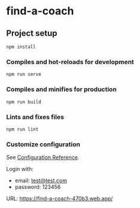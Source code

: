 # find-a-coach

## Project setup
```
npm install
```

### Compiles and hot-reloads for development
```
npm run serve
```

### Compiles and minifies for production
```
npm run build
```

### Lints and fixes files
```
npm run lint
```

### Customize configuration
See [Configuration Reference](https://cli.vuejs.org/config/).


Login with:
 - email: test@test.com
 - password: 123456

URL: https://find-a-coach-470b3.web.app/
